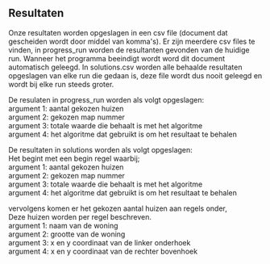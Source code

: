 ## Resultaten
Onze resultaten worden opgeslagen in een csv file (document dat gescheiden wordt door middel van komma's).
Er zijn meerdere csv files te vinden, in progress_run worden de resultanten gevonden van de huidige run. Wanneer het programma beeindigt wordt word dit document automatisch geleegd. In solutions.csv worden alle behaalde resultaten opgeslagen van elke run die gedaan is, deze file wordt dus nooit geleegd en wordt bij elke run steeds groter.

De resulaten in progress_run worden als volgt opgeslagen:<br>
argument 1: aantal gekozen huizen<br>
argument 2: gekozen map nummer<br>
argument 3: totale waarde die behaalt is met het algoritme<br>
argument 4: het algoritme dat gebruikt is om het resultaat te behalen<br>

De resultaten in solutions worden als volgt opgeslagen:<br>
Het begint met een begin regel waarbij;<br>
argument 1: aantal gekozen huizen<br>
argument 2: gekozen map nummer<br>
argument 3: totale waarde die behaalt is met het algoritme<br>
argument 4: het algoritme dat gebruikt is om het resultaat te behalen<br>

vervolgens komen er het gekozen aantal huizen aan regels onder, <br>
Deze huizen worden per regel beschreven.<br>
argument 1: naam van de woning<br>
argument 2: grootte van de woning<br>
argument 3: x en y coordinaat van de linker onderhoek<br>
argument 4: x en y coordinaat van de rechter bovenhoek<br>
